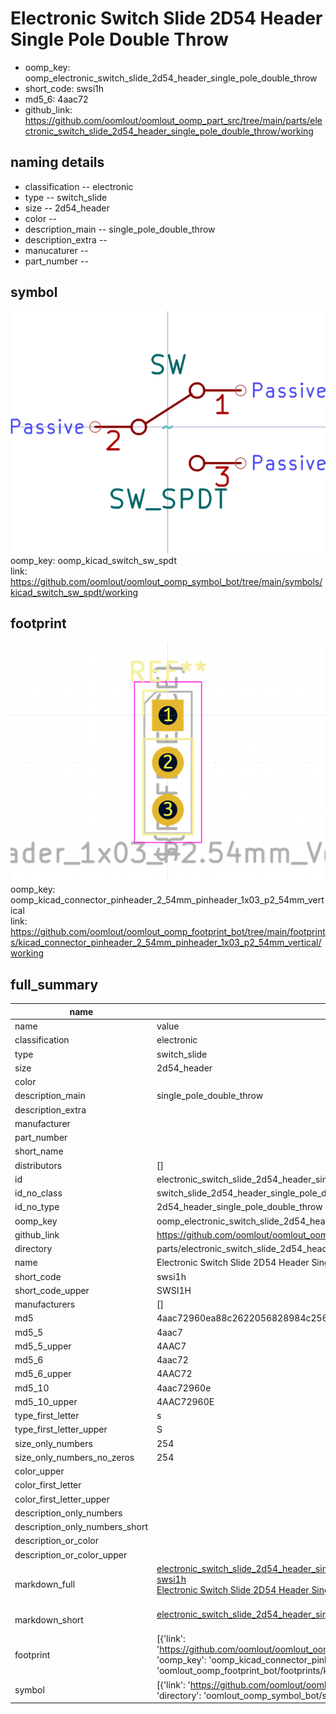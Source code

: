 # Electronic Switch Slide 2D54 Header Single Pole Double Throw

  
* oomp_key: oomp_electronic_switch_slide_2d54_header_single_pole_double_throw 
* short_code: swsi1h
* md5_6: 4aac72  
* github_link: https://github.com/oomlout/oomlout_oomp_part_src/tree/main/parts/electronic_switch_slide_2d54_header_single_pole_double_throw/working  
## naming details
* classification -- electronic
* type -- switch_slide
* size -- 2d54_header
* color -- 
* description_main -- single_pole_double_throw
* description_extra -- 
* manucaturer -- 
* part_number -- 



## symbol

![](symbol/0/working/working_600.png)  
oomp_key: oomp_kicad_switch_sw_spdt  
link: https://github.com/oomlout/oomlout_oomp_symbol_bot/tree/main/symbols/kicad_switch_sw_spdt/working  

## footprint

![](footprint/0/working/working_600.png)  
oomp_key: oomp_kicad_connector_pinheader_2_54mm_pinheader_1x03_p2_54mm_vertical  
link: https://github.com/oomlout/oomlout_oomp_footprint_bot/tree/main/footprints/kicad_connector_pinheader_2_54mm_pinheader_1x03_p2_54mm_vertical/working  

## full_summary
| name | value | 
| --- | --- | 
| name | value | 
| classification | electronic | 
| type | switch_slide | 
| size | 2d54_header | 
| color |  | 
| description_main | single_pole_double_throw | 
| description_extra |  | 
| manufacturer |  | 
| part_number |  | 
| short_name |  | 
| distributors | [] | 
| id | electronic_switch_slide_2d54_header_single_pole_double_throw | 
| id_no_class | switch_slide_2d54_header_single_pole_double_throw | 
| id_no_type | 2d54_header_single_pole_double_throw | 
| oomp_key | oomp_electronic_switch_slide_2d54_header_single_pole_double_throw | 
| github_link | https://github.com/oomlout/oomlout_oomp_part_src/tree/main/parts/electronic_switch_slide_2d54_header_single_pole_double_throw/working | 
| directory | parts/electronic_switch_slide_2d54_header_single_pole_double_throw | 
| name | Electronic Switch Slide 2D54 Header Single Pole Double Throw | 
| short_code | swsi1h | 
| short_code_upper | SWSI1H | 
| manufacturers | [] | 
| md5 | 4aac72960ea88c2622056828984c256b | 
| md5_5 | 4aac7 | 
| md5_5_upper | 4AAC7 | 
| md5_6 | 4aac72 | 
| md5_6_upper | 4AAC72 | 
| md5_10 | 4aac72960e | 
| md5_10_upper | 4AAC72960E | 
| type_first_letter | s | 
| type_first_letter_upper | S | 
| size_only_numbers | 254 | 
| size_only_numbers_no_zeros | 254 | 
| color_upper |  | 
| color_first_letter |  | 
| color_first_letter_upper |  | 
| description_only_numbers |  | 
| description_only_numbers_short |   | 
| description_or_color |   | 
| description_or_color_upper |   | 
| markdown_full | [electronic_switch_slide_2d54_header_single_pole_double_throw](https://github.com/oomlout/oomlout_oomp_part_src/tree/main/parts/electronic_switch_slide_2d54_header_single_pole_double_throw/working)<br>[swsi1h](https://github.com/oomlout/oomlout_oomp_part_src/tree/main/parts/electronic_switch_slide_2d54_header_single_pole_double_throw/working)<br>[Electronic Switch Slide 2D54 Header Single Pole Double Throw](https://github.com/oomlout/oomlout_oomp_part_src/tree/main/parts/electronic_switch_slide_2d54_header_single_pole_double_throw/working)<br><br> | 
| markdown_short | [electronic_switch_slide_2d54_header_single_pole_double_throw](https://github.com/oomlout/oomlout_oomp_part_src/tree/main/parts/electronic_switch_slide_2d54_header_single_pole_double_throw/working)<br><br> | 
| footprint | [{'link': 'https://github.com/oomlout/oomlout_oomp_footprint_bot/tree/main/foootprntss/kicad_connector_pinheader_2_54mm_pinheader_1x03_p2_54mm_vertical', 'oomp_key': 'oomp_kicad_connector_pinheader_2_54mm_pinheader_1x03_p2_54mm_vertical', 'directory': 'oomlout_oomp_footprint_bot/footprints/kicad_connector_pinheader_2_54mm_pinheader_1x03_p2_54mm_vertical//working/working.kicad_mod'}] | 
| symbol | [{'link': 'https://github.com/oomlout/oomlout_oomp_symbol_bot/tree/main/symbols/kicad_switch_sw_spdt', 'oomp_key': 'oomp_kicad_switch_sw_spdt', 'directory': 'oomlout_oomp_symbol_bot/symbols/kicad_switch_sw_spdt//working/working.kicad_sym'}] | 
